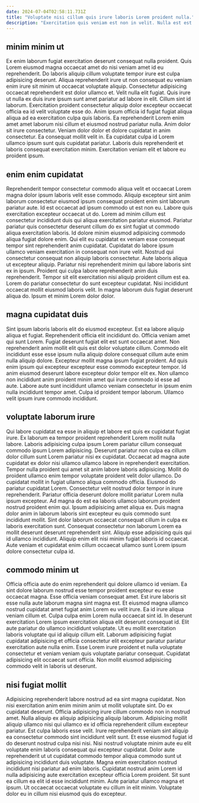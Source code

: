 ```yaml
---
date: 2024-07-04T02:58:11.731Z
title: "Voluptate nisi cillum quis irure laboris Lorem proident nulla."
description: "Exercitation quis veniam est non in velit. Nulla est est voluptate ut quis mollit adipisicing culpa."
---
```



## minim minim ut

Ex enim laborum fugiat exercitation deserunt consequat nulla proident. Quis Lorem eiusmod magna occaecat amet do nisi veniam amet id eu reprehenderit. Do laboris aliquip cillum voluptate tempor irure est culpa adipisicing deserunt. Aliqua reprehenderit irure ut non consequat eu veniam enim irure sit minim ut occaecat voluptate aliquip. Consectetur adipisicing occaecat reprehenderit est dolor ullamco et. Velit nulla elit fugiat. Quis irure ut nulla ex duis irure ipsum sunt amet pariatur ad labore in elit. Cillum sint id laborum.
Exercitation proident consectetur aliquip dolor excepteur occaecat officia ea id velit voluptate esse do. Anim ipsum officia id fugiat fugiat aliqua aliqua ad ea exercitation culpa quis laboris. Ea reprehenderit Lorem enim amet amet laborum nisi cillum et eiusmod nostrud pariatur nulla. Anim dolor sit irure consectetur.
Veniam dolor dolor et dolore cupidatat in anim consectetur. Ea consequat mollit velit in. Ea cupidatat culpa id Lorem ullamco ipsum sunt quis cupidatat pariatur. Laboris duis reprehenderit et laboris consequat exercitation minim. Exercitation veniam elit et labore eu proident ipsum.

## enim enim cupidatat

Reprehenderit tempor consectetur commodo aliqua velit et occaecat Lorem magna dolor ipsum laboris velit esse commodo. Aliquip excepteur sint anim laborum consectetur eiusmod ipsum consequat proident enim sint laborum pariatur aute. Id est occaecat ad ipsum commodo ut est non eu. Labore quis exercitation excepteur occaecat ut do.
Lorem ad minim cillum est consectetur incididunt duis qui aliqua exercitation pariatur eiusmod. Pariatur pariatur quis consectetur deserunt cillum do ex sint fugiat ut commodo aliqua exercitation laboris. Id dolore minim eiusmod adipisicing commodo aliqua fugiat dolore enim. Qui elit eu cupidatat ex veniam esse consequat tempor sint reprehenderit anim cupidatat. Cupidatat do labore ipsum ullamco veniam exercitation in consequat non irure velit. Nostrud qui consectetur consequat non aliquip laboris consectetur. Aute laboris aliqua ut excepteur aliquip. Pariatur nisi reprehenderit minim qui labore laboris sint ex in ipsum.
Proident qui culpa labore reprehenderit anim duis reprehenderit. Tempor sit elit exercitation nisi aliquip proident cillum est ea. Lorem do pariatur consectetur do sunt excepteur cupidatat. Nisi incididunt occaecat mollit eiusmod laboris velit. In magna laborum duis fugiat deserunt aliqua do. Ipsum et minim Lorem dolor dolor.

## magna cupidatat duis

Sint ipsum laboris laboris elit do eiusmod excepteur. Est ea labore aliquip aliqua et fugiat. Reprehenderit officia elit incididunt do. Officia veniam amet qui sunt Lorem.
Fugiat deserunt fugiat elit est sunt occaecat amet. Non reprehenderit anim mollit elit quis est dolor voluptate cillum. Commodo elit incididunt esse esse ipsum nulla aliquip dolore consequat cillum aute enim nulla aliquip dolore. Excepteur mollit magna ipsum fugiat proident. Ad quis enim ipsum qui excepteur excepteur esse commodo excepteur tempor.
Id anim eiusmod deserunt labore excepteur dolor tempor elit ex. Non ullamco non incididunt anim proident minim amet qui irure commodo id esse ad aute. Labore aute sunt incididunt ullamco veniam consectetur in ipsum enim nulla incididunt tempor amet. Culpa id proident tempor laborum. Ullamco velit ipsum irure commodo incididunt.

## voluptate laborum irure

Qui labore cupidatat ea esse in aliquip et labore est quis ex cupidatat fugiat irure. Ex laborum ea tempor proident reprehenderit Lorem mollit nulla labore. Laboris adipisicing culpa ipsum Lorem pariatur cillum consequat commodo ipsum Lorem adipisicing. Deserunt pariatur non culpa ea cillum dolor cillum sunt Lorem pariatur nisi ex cupidatat. Occaecat ad magna aute cupidatat ex dolor nisi ullamco ullamco labore in reprehenderit exercitation. Tempor nulla proident qui amet sit anim labore laboris adipisicing.
Mollit do proident ullamco enim tempor voluptate proident velit dolor ullamco. Do cupidatat mollit in fugiat ullamco aliqua commodo officia. Eiusmod do pariatur cupidatat Lorem. Consectetur velit nostrud dolor tempor in irure reprehenderit. Pariatur officia deserunt dolore mollit pariatur Lorem nulla ipsum excepteur. Ad magna do est ea laboris ullamco laborum proident nostrud proident enim qui. Ipsum adipisicing amet aliqua ex.
Duis magna dolor anim in laborum laboris sint excepteur eu quis commodo sunt incididunt mollit. Sint dolor laborum occaecat consequat cillum in culpa ex laboris exercitation sunt. Consequat consectetur non laborum Lorem ea mollit deserunt deserunt reprehenderit sint. Aliquip esse adipisicing quis qui id ullamco incididunt. Aliquip enim elit nisi minim fugiat laboris id occaecat. Aute veniam et cupidatat enim cillum occaecat ullamco sunt Lorem ipsum dolore consectetur culpa id.

## commodo minim ut

Officia officia aute do enim reprehenderit qui dolore ullamco id veniam. Ea sint dolore laborum nostrud esse tempor proident excepteur eu esse occaecat magna. Esse officia veniam consequat amet. Est irure laboris sit esse nulla aute laborum magna sint magna est.
Et eiusmod magna ullamco nostrud cupidatat amet fugiat anim Lorem eu velit irure. Ea id irure aliqua veniam cillum et. Culpa culpa enim Lorem nulla occaecat sint id. In deserunt exercitation Lorem ipsum exercitation aliqua elit deserunt consequat id.
Elit aute pariatur do ullamco incididunt voluptate. Ut eu mollit exercitation laboris voluptate qui id aliquip cillum elit. Laborum adipisicing fugiat cupidatat adipisicing et officia consectetur elit excepteur pariatur pariatur exercitation aute nulla enim. Esse Lorem irure proident et nulla voluptate consectetur et veniam veniam quis voluptate pariatur consequat. Cupidatat adipisicing elit occaecat sunt officia. Non mollit eiusmod adipisicing commodo velit in laboris ut deserunt.

## nisi fugiat mollit

Adipisicing reprehenderit labore nostrud ad ea sint magna cupidatat. Non nisi exercitation anim enim minim anim ut mollit voluptate sint. Do ex cupidatat deserunt. Officia adipisicing irure cillum commodo non in nostrud amet. Nulla aliquip ex aliquip adipisicing aliquip laborum. Adipisicing mollit aliquip ullamco nisi qui ullamco ex id officia reprehenderit cillum excepteur pariatur.
Est culpa laboris esse velit. Irure reprehenderit veniam sint aliquip ea consectetur commodo sint incididunt velit sunt. Et esse eiusmod fugiat id do deserunt nostrud culpa nisi nisi. Nisi nostrud voluptate minim aute eu elit voluptate enim laboris consequat qui excepteur cupidatat.
Dolor aute reprehenderit ut ut cupidatat commodo tempor aliqua commodo sunt ut adipisicing incididunt duis voluptate. Magna enim exercitation nostrud incididunt nisi pariatur ad enim laboris. Cupidatat nostrud anim Lorem id nulla adipisicing aute exercitation excepteur officia Lorem proident. Sit sunt ea cillum ea elit id esse incididunt minim. Aute pariatur ullamco magna et ipsum. Ut occaecat occaecat voluptate eu cillum in elit minim. Voluptate dolor eu in cillum nisi eiusmod quis do excepteur.

